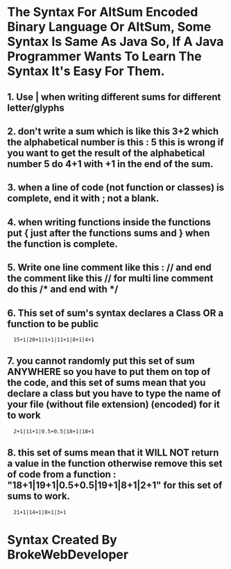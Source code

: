 # The Syntax For AltSum Encoded Binary Language Or AltSum, Some Syntax Is Same As Java So, If A Java Programmer Wants To Learn The Syntax It's Easy For Them.
## 1. Use | when writing different sums for different letter/glyphs
## 2. don't write a sum which is like this 3+2 which the alphabetical number is this : 5 this is wrong if you want to get the result of the alphabetical number 5 do 4+1 with +1 in the end of the sum.
## 3. when a line of code (not function or classes) is complete, end it with ; not a blank. 
## 4. when writing functions inside the functions put { just after the functions sums and } when the function is complete.
## 5. Write one line comment like this : // and end the comment like this // for multi line comment do this /* and end with */
## 6. This set of sum's syntax declares a Class OR a function to be public
      15+1|20+1|1+1|11+1|8+1|4+1
## 7. you cannot randomly put this set of sum ANYWHERE so you have to put them on top of the code, and this set of sums mean that you declare a class but you have to type the name of your file (without file extension) (encoded) for it to work
      2+1|11+1|0.5+0.5|18+1|18+1
## 8. this set of sums mean that it WILL NOT return a value in the function otherwise remove this set of code from a function : "18+1|19+1|0.5+0.5|19+1|8+1|2+1" for this set of sums to work.
      21+1|14+1|8+1|3+1
# Syntax Created By BrokeWebDeveloper
